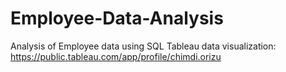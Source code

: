 # Employee-Data-Analysis
Analysis of Employee data using SQL
Tableau data visualization: https://public.tableau.com/app/profile/chimdi.orizu
